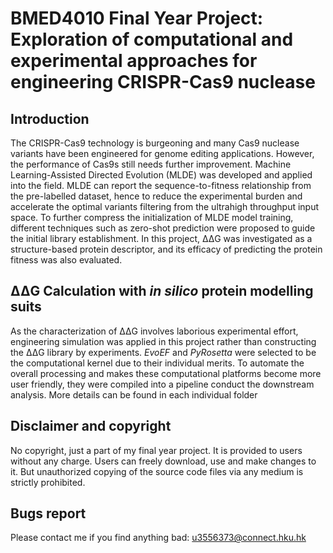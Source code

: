 # BMED4010 Final Year Project: Exploration of computational and experimental approaches for engineering CRISPR-Cas9 nuclease

## Introduction
The CRISPR-Cas9 technology is burgeoning and many Cas9 nuclease variants have been engineered for genome editing applications. However, the performance of Cas9s still needs further improvement. Machine Learning-Assisted Directed Evolution (MLDE) was developed and applied into the field. MLDE can report the sequence-to-fitness relationship from the pre-labelled dataset, hence to reduce the experimental burden and accelerate the optimal variants filtering from the ultrahigh throughput input space. To further compress the initialization of MLDE model training, different techniques such as zero-shot prediction were proposed to guide the initial library establishment. In this project, ΔΔG was investigated as a structure-based protein descriptor, and its efficacy of predicting the protein fitness was also evaluated.

## ΔΔG Calculation with _in silico_ protein modelling suits
As the characterization of ΔΔG involves laborious experimental effort, engineering simulation was applied in this project rather than constructing the ΔΔG library by experiments. _EvoEF_ and _PyRosetta_ were selected to be the computational kernel due to their individual merits. To automate the overall processing and makes these computational platforms become more user friendly, they were compiled into a pipeline conduct the downstream analysis. More details can be found in each individual folder

## Disclaimer and copyright
No copyright, just a part of my final year project. It is provided to users 
without any charge. Users can freely download, use and make changes to it. 
But unauthorized copying of the source code files via any medium is strictly 
prohibited.


## Bugs report
Please contact me if you find anything bad: u3556373@connect.hku.hk
